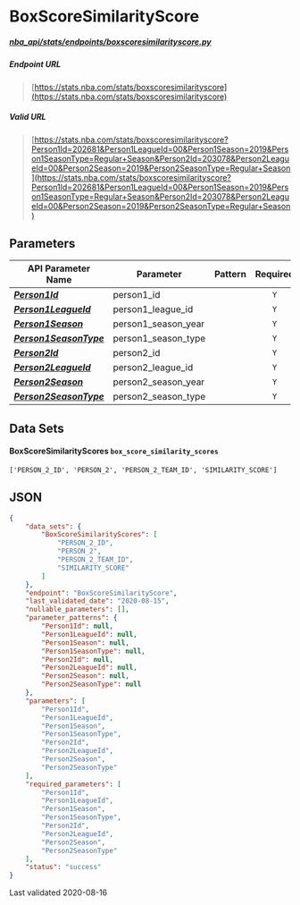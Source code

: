 # BoxScoreSimilarityScore
##### [nba_api/stats/endpoints/boxscoresimilarityscore.py](https://github.com/swar/nba_api/blob/master/nba_api/stats/endpoints/boxscoresimilarityscore.py)

##### Endpoint URL
>[https://stats.nba.com/stats/boxscoresimilarityscore](https://stats.nba.com/stats/boxscoresimilarityscore)

##### Valid URL
>[https://stats.nba.com/stats/boxscoresimilarityscore?Person1Id=202681&Person1LeagueId=00&Person1Season=2019&Person1SeasonType=Regular+Season&Person2Id=203078&Person2LeagueId=00&Person2Season=2019&Person2SeasonType=Regular+Season](https://stats.nba.com/stats/boxscoresimilarityscore?Person1Id=202681&Person1LeagueId=00&Person1Season=2019&Person1SeasonType=Regular+Season&Person2Id=203078&Person2LeagueId=00&Person2Season=2019&Person2SeasonType=Regular+Season)

## Parameters
API Parameter Name | Parameter | Pattern | Required | Nullable
------------ | ------------ | :-----------: | :---: | :---:
[_**Person1Id**_](https://hoopR.sportsdataverse.org/docs/NBA/parameters#Person1Id) | person1_id |  | `Y` |  | 
[_**Person1LeagueId**_](https://hoopR.sportsdataverse.org/docs/NBA/parameters#Person1LeagueId) | person1_league_id |  | `Y` |  | 
[_**Person1Season**_](https://hoopR.sportsdataverse.org/docs/NBA/parameters#Person1Season) | person1_season_year |  | `Y` |  | 
[_**Person1SeasonType**_](https://hoopR.sportsdataverse.org/docs/NBA/parameters#Person1SeasonType) | person1_season_type |  | `Y` |  | 
[_**Person2Id**_](https://hoopR.sportsdataverse.org/docs/NBA/parameters#Person2Id) | person2_id |  | `Y` |  | 
[_**Person2LeagueId**_](https://hoopR.sportsdataverse.org/docs/NBA/parameters#Person2LeagueId) | person2_league_id |  | `Y` |  | 
[_**Person2Season**_](https://hoopR.sportsdataverse.org/docs/NBA/parameters#Person2Season) | person2_season_year |  | `Y` |  | 
[_**Person2SeasonType**_](https://hoopR.sportsdataverse.org/docs/NBA/parameters#Person2SeasonType) | person2_season_type |  | `Y` |  | 

## Data Sets
#### BoxScoreSimilarityScores `box_score_similarity_scores`
```text
['PERSON_2_ID', 'PERSON_2', 'PERSON_2_TEAM_ID', 'SIMILARITY_SCORE']
```


## JSON
```json
{
    "data_sets": {
        "BoxScoreSimilarityScores": [
            "PERSON_2_ID",
            "PERSON_2",
            "PERSON_2_TEAM_ID",
            "SIMILARITY_SCORE"
        ]
    },
    "endpoint": "BoxScoreSimilarityScore",
    "last_validated_date": "2020-08-15",
    "nullable_parameters": [],
    "parameter_patterns": {
        "Person1Id": null,
        "Person1LeagueId": null,
        "Person1Season": null,
        "Person1SeasonType": null,
        "Person2Id": null,
        "Person2LeagueId": null,
        "Person2Season": null,
        "Person2SeasonType": null
    },
    "parameters": [
        "Person1Id",
        "Person1LeagueId",
        "Person1Season",
        "Person1SeasonType",
        "Person2Id",
        "Person2LeagueId",
        "Person2Season",
        "Person2SeasonType"
    ],
    "required_parameters": [
        "Person1Id",
        "Person1LeagueId",
        "Person1Season",
        "Person1SeasonType",
        "Person2Id",
        "Person2LeagueId",
        "Person2Season",
        "Person2SeasonType"
    ],
    "status": "success"
}
```

Last validated 2020-08-16
